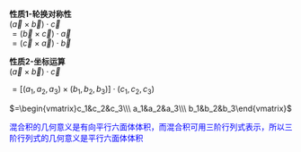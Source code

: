 **性质1-轮换对称性**  
$(\vec a \times \vec b)\cdot \vec c$  
$=(\vec b \times \vec c)\cdot \vec a$  
$=(\vec c \times \vec a) \cdot \vec b$  
  
**性质2-坐标运算**  
$(\vec a \times \vec b)\cdot \vec c$  
  
$=[(a_1,a_2,a_3) \times (b_1,b_2,b_3)]\cdot(c_1,c_2,c_3)$  
  
$=\begin{vmatrix}c_1&c_2&c_3\\\ a_1&a_2&a_3\\\ b_1&b_2&b_3\end{vmatrix}$  
  
<font color=blue>混合积的几何意义是有向平行六面体体积，而混合积可用三阶行列式表示，所以三阶行列式的几何意义是平行六面体体积</font>  
